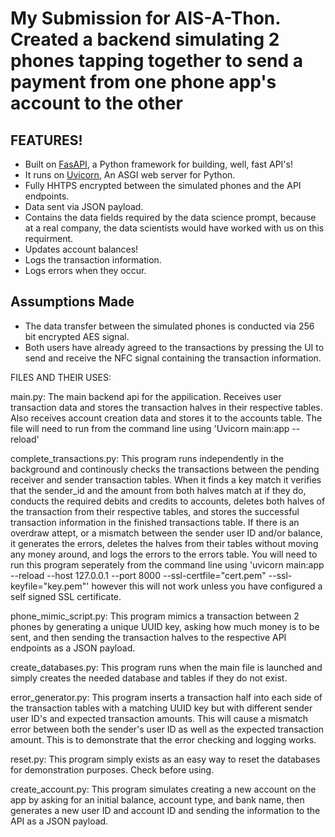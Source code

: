 # My Submission for AIS-A-Thon. Created a backend simulating 2 phones tapping together to send a payment from one phone app's account to the other  
  
## FEATURES!
- Built on [FasAPI](https://fastapi.tiangolo.com/), a Python framework for building, well, fast API's!  
- It runs on [Uvicorn](https://www.uvicorn.org/), An ASGI web server for Python.
- Fully HHTPS encrypted between the simulated phones and the API endpoints.  
- Data sent via JSON payload.  
- Contains the data fields required by the data science prompt, because at a real company, the data scientists would have worked with us on this requirment.  
- Updates account balances!  
- Logs the transaction information.  
- Logs errors when they occur. 

## Assumptions Made
- The data transfer between the simulated phones is conducted via 256 bit encrypted AES signal.  
- Both users have already agreed to the transactions by pressing the UI to send and receive the NFC signal containing the transaction information.  

 




FILES AND THEIR USES:

main.py: The main backend api for the appilication. Receives user transaction data and stores the transaction halves in their respective tables. Also receives account creation data and stores it to the accounts table. The file will need to run from the command line using 'Uvicorn main:app --reload'

complete_transactions.py: This program runs independently in the background and continously checks the transactions between the pending receiver and sender transaction tables. When it finds a key match it verifies that the sender_id and the amount from both halves match at if they do, conducts the required debits and credits to accounts, deletes both halves of the transaction from their respective tables, and stores the successful transaction information in the finished transactions table. If there is an overdraw attept, or a mismatch between the sender user ID and/or balance, it generates the errors, deletes the halves from their tables without moving any money around, and logs the errors to the errors table. You will need to run this program seperately from the command line using 'uvicorn main:app --reload --host 127.0.0.1 --port 8000 --ssl-certfile="cert.pem" --ssl-keyfile="key.pem"' however this will not work unless you have configured a self signed SSL certificate.

phone_mimic_script.py: This program mimics a transaction between 2 phones by generating a unique UUID key, asking how much money is to be sent, and then sending the transaction halves to the respective API endpoints as a JSON payload.

create_databases.py: This program runs when the main file is launched and simply creates the needed database and tables if they do not exist.

error_generator.py: This program inserts a transaction half into each side of the transaction tables with a matching UUID key but with different sender user ID's and expected transaction amounts. This will cause a mismatch error between both the sender's user ID as well as the expected transaction amount. This is to demonstrate that the error checking and logging works.

reset.py: This program simply exists as an easy way to reset the databases for demonstration purposes. Check before using.

create_account.py: This program simulates creating a new account on the app by asking for an initial balance, account type, and bank name, then generates a new user ID and account ID and sending the information to the API as a JSON payload.